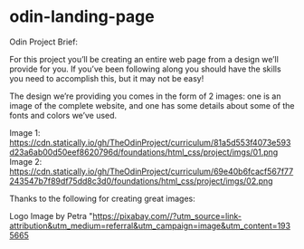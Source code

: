 # odin-landing-page

Odin Project Brief:

For this project you’ll be creating an entire web page from a design we’ll provide for you.
If you’ve been following along you should have the skills you need to accomplish this, but it may not be easy!

The design we’re providing you comes in the form of 2 images:
one is an image of the complete website, and one has some details about some of the fonts and colors we’ve used.

Image 1: https://cdn.statically.io/gh/TheOdinProject/curriculum/81a5d553f4073e593d23a6ab00d50eef8620796d/foundations/html_css/project/imgs/01.png
Image 2: https://cdn.statically.io/gh/TheOdinProject/curriculum/69e40b6fcacf567f77243547b7f89df75dd8c3d0/foundations/html_css/project/imgs/02.png

Thanks to the following for creating great images:

Logo Image by Petra "https://pixabay.com//?utm_source=link-attribution&utm_medium=referral&utm_campaign=image&utm_content=1935665